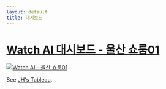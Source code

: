 ```yaml
---
layout: default
title: 대시보드
---
```


#                           [Watch AI 대시보드 - 울산 쇼룸01](https://public.tableau.com/views/ai01/1?:language=ko-KR&:sid=&:redirect=auth&:display_count=n&:origin=viz_share_link)



<div class='tableauPlaceholder' id='viz1722904321408' style='position: relative'><noscript><a href='#'><img alt='Watch AI - 울산 쇼룸01 ' src='https:&#47;&#47;public.tableau.com&#47;static&#47;images&#47;ai&#47;ai01&#47;1&#47;1_rss.png' style='border: none' /></a></noscript><object class='tableauViz'  style='display:none;'><param name='host_url' value='https%3A%2F%2Fpublic.tableau.com%2F' /> <param name='embed_code_version' value='3' /> <param name='site_root' value='' /><param name='name' value='ai01&#47;1' /><param name='tabs' value='no' /><param name='toolbar' value='yes' /><param name='static_image' value='https:&#47;&#47;public.tableau.com&#47;static&#47;images&#47;ai&#47;ai01&#47;1&#47;1.png' /> <param name='animate_transition' value='yes' /><param name='display_static_image' value='yes' /><param name='display_spinner' value='yes' /><param name='display_overlay' value='yes' /><param name='display_count' value='yes' /><param name='language' value='ko-KR' /></object></div>                

<script type='text/javascript'>                    var divElement = document.getElementById('viz1722904321408');                    var vizElement = divElement.getElementsByTagName('object')[0];                    if ( divElement.offsetWidth > 800 ) { vizElement.style.width='1000px';vizElement.style.height='827px';} else if ( divElement.offsetWidth > 500 ) { vizElement.style.width='1000px';vizElement.style.height='827px';} else { vizElement.style.width='100%';vizElement.style.height='1527px';}                     var scriptElement = document.createElement('script');                    scriptElement.src = 'https://public.tableau.com/javascripts/api/viz_v1.js';                    vizElement.parentNode.insertBefore(scriptElement, vizElement);                </script>

See [JH's Tableau](https://public.tableau.com/app/profile/jeonghun.lee7492/viz/__17187283242660/1?publish=yes).

